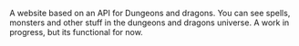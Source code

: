 A website based on an API for Dungeons and dragons. You can see spells, monsters and other stuff in the dungeons and dragons universe.
A work in progress, but its functional for now.
